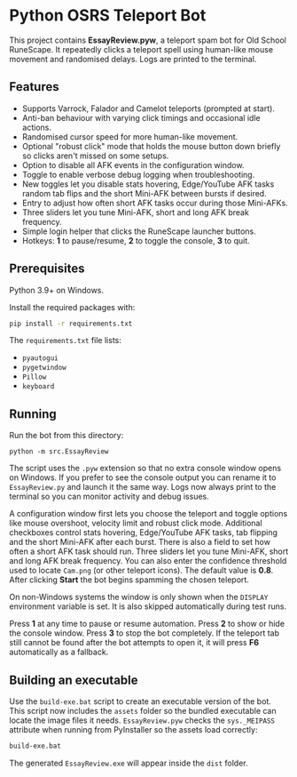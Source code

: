# Python OSRS Teleport Bot

This project contains **EssayReview.pyw**, a teleport spam bot for Old School RuneScape. It repeatedly clicks a teleport spell using human-like mouse movement and randomised delays. Logs are printed to the terminal.

## Features

- Supports Varrock, Falador and Camelot teleports (prompted at start).
- Anti-ban behaviour with varying click timings and occasional idle actions.
- Randomised cursor speed for more human-like movement.
- Optional "robust click" mode that holds the mouse
  button down briefly so clicks aren't missed on some setups.
- Option to disable all AFK events in the configuration window.
- Toggle to enable verbose debug logging when troubleshooting.
- New toggles let you disable stats hovering, Edge/YouTube AFK tasks
  random tab flips and the short Mini-AFK between bursts if desired.
- Entry to adjust how often short AFK tasks occur during those Mini-AFKs.
- Three sliders let you tune Mini-AFK, short and long AFK break frequency.
- Simple login helper that clicks the RuneScape launcher buttons.
- Hotkeys: **1** to pause/resume, **2** to toggle the console, **3** to quit.

## Prerequisites

Python 3.9+ on Windows.

Install the required packages with:

```bash
pip install -r requirements.txt
```

The `requirements.txt` file lists:

- `pyautogui`
- `pygetwindow`
- `Pillow`
- `keyboard`

## Running

Run the bot from this directory:

```
python -m src.EssayReview
```

The script uses the `.pyw` extension so that no extra console window
opens on Windows. If you prefer to see the console output you can
rename it to `EssayReview.py` and launch it the same way. Logs now always
print to the terminal so you can monitor activity and debug issues.


 A configuration window first lets you choose the teleport and toggle options like mouse overshoot, velocity limit and robust click mode. Additional checkboxes control stats hovering, Edge/YouTube AFK tasks, tab flipping and the short Mini-AFK after each burst. There is also a field to set how often a short AFK task should run. Three sliders let you tune Mini-AFK, short and long AFK break frequency. You can also enter the confidence threshold used to locate `Cam.png` (or other teleport icons). The default value is **0.8**. After clicking **Start** the bot begins spamming the chosen teleport.

On non-Windows systems the window is only shown when the `DISPLAY` environment variable is set. It is also skipped automatically during test runs.

Press **1** at any time to pause or resume automation. Press **2** to show or hide the console window. Press **3** to stop the bot completely. If the teleport tab still cannot be found after the bot attempts to open it, it will press **F6** automatically as a fallback.

## Building an executable

Use the `build-exe.bat` script to create an executable version of the bot. This
script now includes the `assets` folder so the bundled executable can locate the
image files it needs. `EssayReview.pyw` checks the `sys._MEIPASS` attribute when
running from PyInstaller so the assets load correctly:

```cmd
build-exe.bat
```

The generated `EssayReview.exe` will appear inside the `dist` folder.

